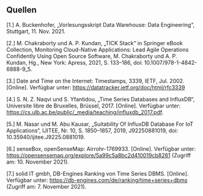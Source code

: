 ## Quellen

[1.] A. Buckenhofer, „Vorlesungsskript Data Warehouse: Data Engineering“, Stuttgart, 11. Nov. 2021.

[2.] M. Chakraborty und A. P. Kundan, „TICK Stack“ in Springer eBook Collection, Monitoring Cloud-Native Applications: Lead Agile Operations Confidently Using Open Source Software, M. Chakraborty und A. P. Kundan, Hg., New York: Apress, 2021, S. 133–186, doi: 10.1007/978-1-4842-6888-9_5.

[3.] Date and Time on the Internet: Timestamps, 3339, IETF, Jul. 2002. [Online]. Verfügbar unter: https://datatracker.ietf.org/doc/html/rfc3339

[4.] S. N. Z. Naqvi und S. Yfantidou, „Time Series Databases and InfluxDB“, Universite libre de Bruxelles, Brüssel, 2017. [Online]. Verfügbar unter: https://cs.ulb.ac.be/public/_media/teaching/influxdb_2017.pdf.

[5.] M. Nasar und M. Abu Kausar, „Suitability Of InfluxDB Database For IoT Applications“, IJITEE, Nr. 10, S. 1850–1857, 2019, J92250881019, doi: 10.35940/ijitee.J9225.0881019.

[6.] senseBox, openSenseMap: Airrohr-1769933. [Online]. Verfügbar unter: https://opensensemap.org/explore/5a99c5a8bc2d410019cb8261 (Zugriff am: 10. November 2021).

[7.] solid IT gmbh, DB-Engines Ranking von Time Series DBMS. [Online]. Verfügbar unter: https://db-engines.com/de/ranking/time+series+dbms (Zugriff am: 7. November 2021).
